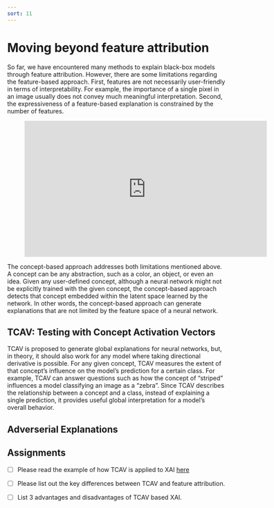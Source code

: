 ```yaml
---
sort: 11
---
```


# Moving beyond feature attribution
So far, we have encountered many methods to explain black-box models through
feature attribution. However, there are some limitations regarding the
feature-based approach. First, features are not necessarily user-friendly
in terms of interpretability. For example, the importance of a single pixel
in an image usually does not convey much meaningful interpretation.
Second, the expressiveness of a feature-based explanation is constrained by the number of features.

<!-- blank line -->
<figure class="video_container">
<iframe width="560" height="315" src="https://www.youtube.com/embed/Ff-Dx79QEEY" title="YouTube video player" frameborder="0" allow="accelerometer; autoplay; clipboard-write; encrypted-media; gyroscope; picture-in-picture" allowfullscreen></iframe>
</figure>
<!-- blank line -->

The concept-based approach addresses both limitations mentioned above.
A concept can be any abstraction, such as a color, an object, or even an idea.
Given any user-defined concept, although a neural network might not be
explicitly trained with the given concept, the concept-based approach detects
that concept embedded within the latent space learned by the network.
In other words, the concept-based approach can generate explanations that
are not limited by the feature space of a neural network.

## TCAV: Testing with Concept Activation Vectors

TCAV is proposed to generate global explanations for neural networks, but, in theory, it should also work for any model where taking directional derivative is possible. For any given concept, TCAV measures the extent of that concept’s influence on the model’s prediction for a certain class. For example, TCAV can answer questions such as how the concept of “striped” influences a model classifying an image as a “zebra”. Since TCAV describes the relationship between a concept and a class, instead of explaining a single prediction, it provides useful global interpretation for a model’s overall behavior.

## Adverserial Explanations

## Assignments

- [ ] Please read the example of how TCAV is applied to XAI [here](https://christophm.github.io/interpretable-ml-book/detecting-concepts.html#example-9)

- [ ] Please list out the key differences between TCAV and feature attribution.

- [ ] List 3 advantages and disadvantages of TCAV based XAI.
